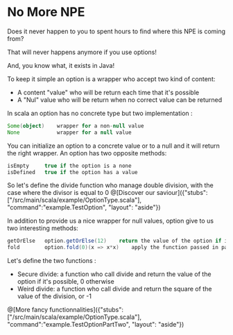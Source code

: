 # No More NPE

Does it never happen to you to spent hours to find where this NPE is coming from?

That will never happens anymore if you use options!

And, you know what, it exists in Java!

To keep it simple an option is a wrapper who accept two kind of content: 
* A content "value" who will be return each time that it's possible
* A "Nul" value who will be return when no correct value can be returned

In scala an option has no concrete type but two implementation :
```scala
Some(object)	wrapper for a non-null value
None			wrapper for a null value
```


You can initialize an option to a concrete value or to a null and it will return the right wrapper.
An option has two opposite methods: 
```scala
isEmpty		true if the option is a none
isDefined	true if the option has a value
```

So let's define the divide function who manage double division, with the case where the divisor is equal to 0
@[Discover our saviour]({"stubs":["/src/main/scala/example/OptionType.scala"], "command":"example.TestOption", "layout": "aside"})



In addition to provide us a nice wrapper for null values, option give to us two interesting methods:
```scala
getOrElse	option.getOrElse(12)	return the value of the option if it's defined, or a default value if it's empty
fold		option.fold(0)(x => x*x)	apply the function passed in parameter if the option is defined or a default value otherwise
```

Let's define the two functions :
* Secure divide: a function who call divide and return the value of the option if it's possible, 0 otherwise
* Weird divide: a function who call divide and return the square of the value of the division, or -1


@[More fancy functionnalities]({"stubs":["/src/main/scala/example/OptionType.scala"], "command":"example.TestOptionPartTwo", "layout": "aside"})
